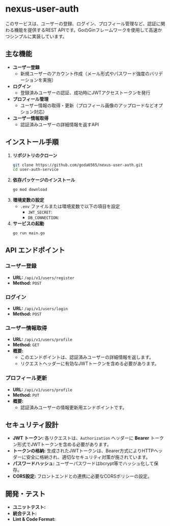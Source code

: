 # nexus-user-auth

このサービスは、ユーザーの登録、ログイン、プロフィール管理など、認証に関わる機能を提供するREST APIです。GoのGinフレームワークを使用して高速かつシンプルに実装しています。

## 主な機能

- **ユーザー登録**
  - 新規ユーザーのアカウント作成（メール形式やパスワード強度のバリデーションを実施）
- **ログイン**
  - 登録済みユーザーの認証、成功時にJWTアクセストークンを発行
- **プロフィール管理**
  - ユーザー情報の取得・更新（プロフィール画像のアップロードなどオプション対応）
- **ユーザー情報取得**
  - 認証済みユーザーの詳細情報を返すAPI

## インストール手順

1. **リポジトリのクローン**
   ```bash
   git clone https://github.com/goda6565/nexus-user-auth.git
   cd user-auth-service
   ```
2. **依存パッケージのインストール**
   ```bash
   go mod download
   ```
3. **環境変数の設定**
   - `.env` ファイルまたは環境変数で以下の項目を設定
     - `JWT_SECRET`: 
     - `DB_CONNECTION`: 
4. **サービスの起動**
   ```bash
   go run main.go
   ```

## API エンドポイント

### ユーザー登録
- **URL:** `/api/v1/users/register`
- **Method:** `POST`

### ログイン
- **URL:** `/api/v1/users/login`
- **Method:** `POST`

### ユーザー情報取得
- **URL:** `/api/v1/users/profile`
- **Method:** `GET`
- **概要:**
  - このエンドポイントは、認証済みユーザーの詳細情報を返します。
  - リクエストヘッダーに有効なJWTトークンを含める必要があります。

### プロフィール更新
- **URL:** `/api/v1/users/profile`
- **Method:** `PUT`
- **概要:**
  - 認証済みユーザーの情報更新用エンドポイントです。

## セキュリティ設計

- **JWT トークン:** 各リクエストは、`Authorization` ヘッダーに **Bearer** トークン形式でJWTトークンを含める必要があります。
- **トークンの格納:** 生成されたJWTトークンは、Bearer方式によりHTTPヘッダーに安全に格納され、適切なセキュリティ対策が施されています。
- **パスワードハッシュ:** ユーザーパスワードはbcrypt等でハッシュ化して保存。
- **CORS設定:** フロントエンドとの連携に必要なCORSポリシーの設定。

## 開発・テスト

- **ユニットテスト:** 
- **統合テスト:** 
- **Lint & Code Format:**
